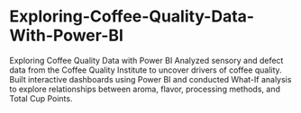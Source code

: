 # Exploring-Coffee-Quality-Data-With-Power-BI
Exploring Coffee Quality Data with Power BI Analyzed sensory and defect data from the Coffee 
Quality Institute to uncover drivers of coffee quality. Built interactive dashboards using Power 
BI and conducted What-If analysis to explore relationships between aroma, flavor, processing 
methods, and Total Cup Points.
